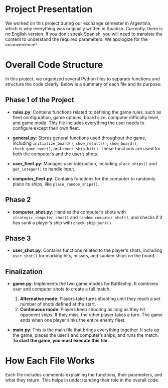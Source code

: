 # **Project Presentation**  
We worked on this project during our exchange semester in Argentina, which is why everything was originally written in Spanish. Currently, there is no English version. If you don’t speak Spanish, you will need to translate the content to understand the required parameters. We apologize for the inconvenience!  

# **Overall Code Structure**  
In this project, we organized several Python files to separate functions and structure the code clearly. Below is a summary of each file and its purpose:  

## **Phase 1 of the Project**  
- **rules.py**: Contains functions related to defining the game rules, such as fleet configuration, game options, board size, computer difficulty level, and game mode. This file includes everything the user needs to configure except their own fleet.  

- **general.py**: Stores general functions used throughout the game, including `initialize_board()`, `show_results()`, `show_board()`, `check_game_over()`, and `check_ship_hit()`. These functions are used for both the computer’s and the user’s shots.  

- **user_fleet.py**: Manages user interaction, including `place_ships()` and `get_integer()` to handle input.  

- **computer_fleet.py**: Contains functions for the computer to randomly place its ships, like `place_random_ships()`.  

## **Phase 2**  
- **computer_shot.py**: Handles the computer’s shots with `strategic_computer_shot()` and `random_computer_shot()`, and checks if it has sunk a player’s ship with `check_ship_sunk()`.  

## **Phase 3**  
- **user_shot.py**: Contains functions related to the player's shots, including `user_shot()` for marking hits, misses, and sunken ships on the board.  

## **Finalization**  
- **game.py**: Implements the two game modes for Battleship. It combines user and computer shots to create a full match.  
  1. **Alternative mode**: Players take turns shooting until they reach a set number of shots defined at the start.  
  2. **Continuous mode**: Players keep shooting as long as they hit opponent ships. If they miss, the other player takes a turn. The game ends when one player sinks the entire enemy fleet.  

- **main.py**: This is the main file that brings everything together. It sets up the game, places the user’s and computer’s ships, and runs the match. **To start the game, you must execute this file.**  

# **How Each File Works**  
Each file includes comments explaining the functions, their parameters, and what they return. This helps in understanding their role in the overall code.
